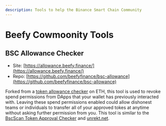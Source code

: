 ```yaml
---
description: Tools to help the Binance Smart Chain Community
---
```


# Beefy Cowmoonity Tools

## BSC Allowance Checker
 * Site: [https://allowance.beefy.finance/](https://allowance.beefy.finance/)
 * Repo: [https://github.com/beefyfinance/bsc-allowance](https://github.com/beefyfinance/bsc-allowance)

Forked from a [token allowance checker](https://tac.dappstar.io/#/) on ETH, this tool is used to revoke spend permissions from DApps that your wallet has previously interacted with. Leaving these spend permissions enabled could allow dishonest teams or individuals to transfer all of your approved tokes at anytime without asking further permission from you. This tool is similar to the [BscScan Token Approval Checker](https://bscscan.com/tokenapprovalchecker) and [unrekt.net](https://app.unrekt.net/).